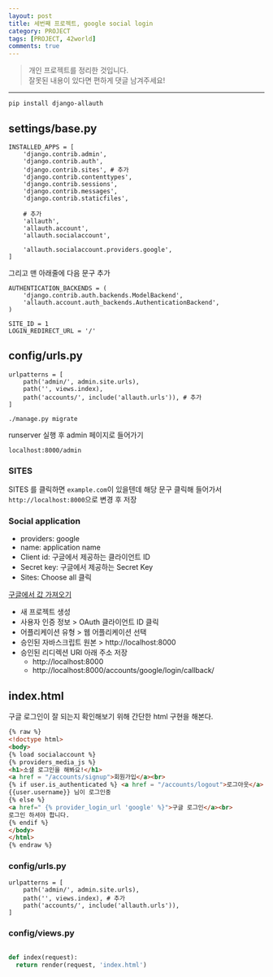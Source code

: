 ```yaml
---
layout: post
title: 세번째 프로젝트, google social login
category: PROJECT
tags: [PROJECT, 42world]
comments: true
---
```


> 개인 프로젝트를 정리한 것입니다.     
잘못된 내용이 있다면 편하게 댓글 남겨주세요!    

<hr>

`pip install django-allauth`

## settings/base.py

```
INSTALLED_APPS = [
    'django.contrib.admin',
    'django.contrib.auth',
    'django.contrib.sites', # 추가
    'django.contrib.contenttypes',
    'django.contrib.sessions',
    'django.contrib.messages',
    'django.contrib.staticfiles',

    # 추가
    'allauth',
    'allauth.account',
    'allauth.socialaccount',

    'allauth.socialaccount.providers.google',
]
```

그리고 맨 아래줄에 다음 문구 추가

```
AUTHENTICATION_BACKENDS = (
    'django.contrib.auth.backends.ModelBackend',
    'allauth.account.auth_backends.AuthenticationBackend',
)

SITE_ID = 1
LOGIN_REDIRECT_URL = '/'
```


## config/urls.py

```
urlpatterns = [
    path('admin/', admin.site.urls),
    path('', views.index),
    path('accounts/', include('allauth.urls')), # 추가
]
```

```
./manage.py migrate
```

runserver 실행 후 admin 페이지로 들어가기

```
localhost:8000/admin
```

### SITES

SITES 를 클릭하면 `example.com`이 있을텐데 해당 문구 클릭해 들어가서 `http://localhost:8000`으로 변경 후 저장


### Social application

- providers: google
- name: application name
- Client id: 구글에서 제공하는 클라이언트 ID
- Secret key: 구글에서 제공하는 Secret Key
- Sites: Choose all 클릭

[구글에서 값 가져오기](https://console.developers.google.com/apis/)

- 새 프로젝트 생성
- 사용자 인증 정보 > OAuth 클라이언트 ID 클릭
- 어플리케이션 유형 > 웹 어플리케이션 선택
- 승인된 자바스크립트 원본 > http://localhost:8000
- 승인된 리디렉션 URI 아래 주소 저장
  - http://localhost:8000
  - http://localhost:8000/accounts/google/login/callback/


## index.html

구글 로그인이 잘 되는지 확인해보기 위해 간단한 html 구현을 해본다.

```html
{% raw %}
<!doctype html>
<body>
{% load socialaccount %}
{% providers_media_js %}
<h1>소셜 로그인을 해봐요!</h1>
<a href = "/accounts/signup">회원가입</a><br>
{% if user.is_authenticated %} <a href = "/accounts/logout">로그아웃</a>
{{user.username}} 님이 로그인중
{% else %}
<a href=" {% provider_login_url 'google' %}">구글 로그인</a><br>
로그인 하셔야 합니다.
{% endif %}
</body>
</html>
{% endraw %}
```

### config/urls.py

```
urlpatterns = [
    path('admin/', admin.site.urls),
    path('', views.index), # 추가
    path('accounts/', include('allauth.urls')),
]
```

### config/views.py

```python

def index(request):
  return render(request, 'index.html')
```
